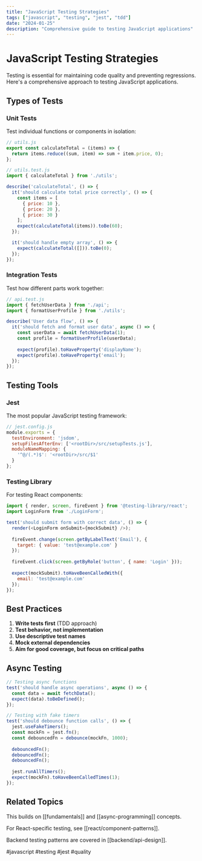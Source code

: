 ```yaml
---
title: "JavaScript Testing Strategies"
tags: ["javascript", "testing", "jest", "tdd"]
date: "2024-01-25"
description: "Comprehensive guide to testing JavaScript applications"
---
```


# JavaScript Testing Strategies

Testing is essential for maintaining code quality and preventing regressions. Here's a comprehensive approach to testing JavaScript applications.

## Types of Tests

### Unit Tests
Test individual functions or components in isolation:

```javascript
// utils.js
export const calculateTotal = (items) => {
  return items.reduce((sum, item) => sum + item.price, 0);
};

// utils.test.js
import { calculateTotal } from './utils';

describe('calculateTotal', () => {
  it('should calculate total price correctly', () => {
    const items = [
      { price: 10 },
      { price: 20 },
      { price: 30 }
    ];
    expect(calculateTotal(items)).toBe(60);
  });

  it('should handle empty array', () => {
    expect(calculateTotal([])).toBe(0);
  });
});
```

### Integration Tests
Test how different parts work together:

```javascript
// api.test.js
import { fetchUserData } from './api';
import { formatUserProfile } from './utils';

describe('User data flow', () => {
  it('should fetch and format user data', async () => {
    const userData = await fetchUserData(1);
    const profile = formatUserProfile(userData);
    
    expect(profile).toHaveProperty('displayName');
    expect(profile).toHaveProperty('email');
  });
});
```

## Testing Tools

### Jest
The most popular JavaScript testing framework:

```javascript
// jest.config.js
module.exports = {
  testEnvironment: 'jsdom',
  setupFilesAfterEnv: ['<rootDir>/src/setupTests.js'],
  moduleNameMapping: {
    '^@/(.*)$': '<rootDir>/src/$1'
  }
};
```

### Testing Library
For testing React components:

```javascript
import { render, screen, fireEvent } from '@testing-library/react';
import LoginForm from './LoginForm';

test('should submit form with correct data', () => {
  render(<LoginForm onSubmit={mockSubmit} />);
  
  fireEvent.change(screen.getByLabelText('Email'), {
    target: { value: 'test@example.com' }
  });
  
  fireEvent.click(screen.getByRole('button', { name: 'Login' }));
  
  expect(mockSubmit).toHaveBeenCalledWith({
    email: 'test@example.com'
  });
});
```

## Best Practices

1. **Write tests first** (TDD approach)
2. **Test behavior, not implementation**
3. **Use descriptive test names**
4. **Mock external dependencies**
5. **Aim for good coverage, but focus on critical paths**

## Async Testing

```javascript
// Testing async functions
test('should handle async operations', async () => {
  const data = await fetchData();
  expect(data).toBeDefined();
});

// Testing with fake timers
test('should debounce function calls', () => {
  jest.useFakeTimers();
  const mockFn = jest.fn();
  const debouncedFn = debounce(mockFn, 1000);
  
  debouncedFn();
  debouncedFn();
  debouncedFn();
  
  jest.runAllTimers();
  expect(mockFn).toHaveBeenCalledTimes(1);
});
```

## Related Topics

This builds on [[fundamentals]] and [[async-programming]] concepts.

For React-specific testing, see [[react/component-patterns]].

Backend testing patterns are covered in [[backend/api-design]].

#javascript #testing #jest #quality